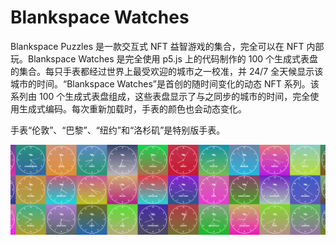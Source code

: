 # Blankspace Watches

Blankspace Puzzles 是一款交互式 NFT 益智游戏的集合，完全可以在 NFT 内部玩。Blankspace Watches 是完全使用 p5.js 上的代码制作的 100 个生成式表盘的集合。每只手表都经过世界上最受欢迎的城市之一校准，并 24/7 全天候显示该城市的时间。“Blankspace Watches”是首创的随时间变化的动态 NFT 系列。该系列由 100 个生成式表盘组成，这些表盘显示了与之同步的城市的时间，完全使用生成式编码。每次重新加载时，手表的颜色也会动态变化。

手表“伦敦”、“巴黎”、“纽约”和“洛杉矶”是特别版手表。

![NFT](NFT.png)
